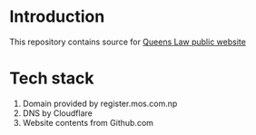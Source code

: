 # Introduction

This repository contains source for [Queens Law public website](https://www.qclm.edu.np)

# Tech stack
1. Domain provided by register.mos.com.np
2. DNS by Cloudflare
3. Website contents from Github.com

